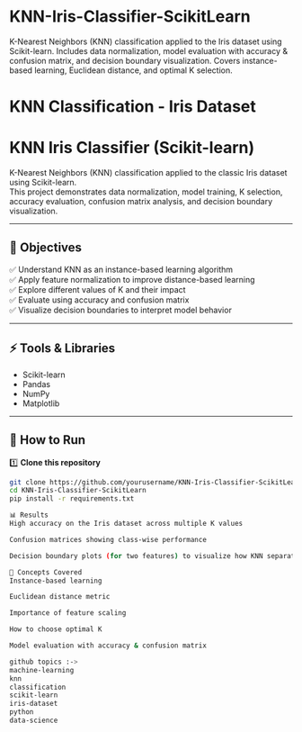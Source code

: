 # KNN-Iris-Classifier-ScikitLearn
K-Nearest Neighbors (KNN) classification applied to the Iris dataset using Scikit-learn. Includes data normalization, model evaluation with accuracy &amp; confusion matrix, and decision boundary visualization. Covers instance-based learning, Euclidean distance, and optimal K selection.
# KNN Classification - Iris Dataset

# KNN Iris Classifier (Scikit-learn)

K-Nearest Neighbors (KNN) classification applied to the classic Iris dataset using Scikit-learn.  
This project demonstrates data normalization, model training, K selection, accuracy evaluation, confusion matrix analysis, and decision boundary visualization.

---

## 📌 Objectives
✅ Understand KNN as an instance-based learning algorithm  
✅ Apply feature normalization to improve distance-based learning  
✅ Explore different values of K and their impact  
✅ Evaluate using accuracy and confusion matrix  
✅ Visualize decision boundaries to interpret model behavior  

---

## ⚡ Tools & Libraries
- Scikit-learn
- Pandas
- NumPy
- Matplotlib

---

## 🚀 How to Run

1️⃣ **Clone this repository**
```bash
git clone https://github.com/yourusername/KNN-Iris-Classifier-ScikitLearn.git
cd KNN-Iris-Classifier-ScikitLearn
pip install -r requirements.txt

📊 Results
High accuracy on the Iris dataset across multiple K values

Confusion matrices showing class-wise performance

Decision boundary plots (for two features) to visualize how KNN separates classes

🧠 Concepts Covered
Instance-based learning

Euclidean distance metric

Importance of feature scaling

How to choose optimal K

Model evaluation with accuracy & confusion matrix

github topics :->
machine-learning
knn
classification
scikit-learn
iris-dataset
python
data-science




